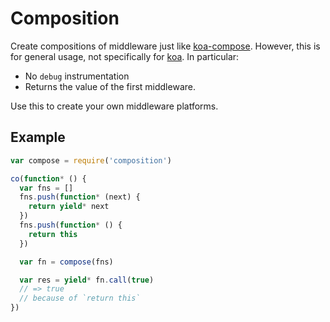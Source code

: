# Composition

Create compositions of middleware just like [koa-compose](https://github.com/koajs/compose).
However, this is for general usage, not specifically for [koa](https://github.com/koajs/koa).
In particular:

- No `debug` instrumentation
- Returns the value of the first middleware.

Use this to create your own middleware platforms.

## Example

```js
var compose = require('composition')

co(function* () {
  var fns = []
  fns.push(function* (next) {
    return yield* next
  })
  fns.push(function* () {
    return this
  })

  var fn = compose(fns)

  var res = yield* fn.call(true)
  // => true
  // because of `return this`
})
```
